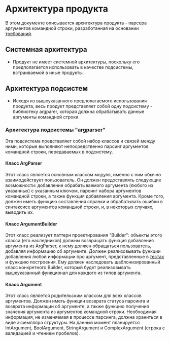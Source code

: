 # Архитектура продукта

В этом документе описывается архитектура продукта - парсера аргументов командной 
строки, разработанная на основании [требований](requirements.md).

## Системная архитектура

* Продукт не имеет системной архитектуры, поскольку его предполагается использовать 
  в качестве подсистемы, встраиваемой в иные продукты.

## Архитектура подсистем

* Исходя из вышеуказанного предполагаемого использования продукта, весь продукт 
  представляет собой одну подсистему - библиотеку argparer, которая должна обрабатывать
  данные аргументы командной строки.

### Архитектура подсистемы "argparser"

Эта подсистема представляет собой набор классов и связей между ними, которые выполняют
непосредственно парсинг аргументов командной строки, передаваемых в подсистему.

#### Класс ArgParser

Этот класс является основным классом модуля, именно с ним обычно взаимодействует 
пользователь. Он должен предоставлять следующие возможности: добавление обрабатываемого
аргумента (любого из указанных) с указанным ключом, парсинг набора аргументов командной
строки, а также функция добавления аргумента. Кроме того, должен иметь функцию 
составления справки и обрабатывать ошибки в синтаксисе аргументов командной строки,
и, в некоторых случаях, выводить их.

#### Класс ArgumentBuilder

Этот класс реализует паттерн проектирования "Builder": объекты этого класса (его 
наследников) должны возвращать функция добавления аргумента из ArgParser, к нему 
должен обращаться пользователь, добавляя информацию об аргументе. Должен 
реализовывать функции добавления любой информации про аргумент, представленные в 
[тестах](./../../../tests/argparser_test.cpp) и функцию построения. Ему должен 
наследовать шаблонизированный класс конкретного Builder, который будет реализовывать 
вышеуказанный функционал для каждого из типов аргумента.

#### Класс Argument

Этот класс является родительским классом для всех классов аргументов. Должен иметь
функции возврата статуса парсинга и возврата информации об аргументе, а также функцию 
получения значения аргумента из аргументов командной строки. Необходимая информация, 
не изменяемая в процессе парсинга, должна храниться в виде экземпляра структуры. 
На данный момент планируется IntArgument, BoolArgument, StringArgument и 
ComplexArgument (строка с валидацией и чтением пробелов).
